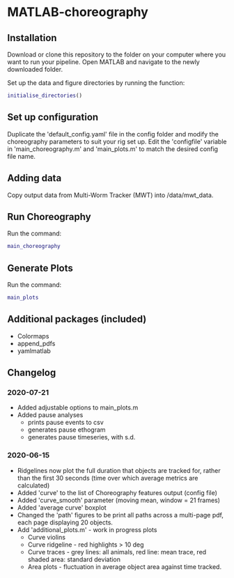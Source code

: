 # MATLAB-choreography

## Installation

Download or clone this repository to the folder on your computer where you want to run your pipeline. Open MATLAB and navigate to the newly downloaded folder. 

Set up the data and figure directories by running the function:
```matlab
initialise_directories()
```
## Set up configuration

Duplicate the 'default_config.yaml' file in the config folder and modify the choreography parameters to suit your rig set up. Edit the 'configfile' variable in 'main_choreography.m' and 'main_plots.m' to match the desired config file name.

## Adding data

Copy output data from Multi-Worm Tracker (MWT) into /data/mwt_data.

## Run Choreography

Run the command:
```matlab
main_choreography
```
## Generate Plots

Run the command:
```matlab
main_plots
```



## Additional packages (included)

- Colormaps
- append_pdfs
- yamlmatlab



## Changelog

### 2020-07-21

- Added adjustable options to main_plots.m
- Added pause analyses
  - prints pause events to csv
  - generates pause ethogram
  - generates pause timeseries, with s.d.



### 2020-06-15

- Ridgelines now plot the full duration that objects are tracked for, rather than the first 30 seconds (time over which average metrics are calculated)
- Added 'curve' to the list of Choreography features output (config file)
- Added 'curve_smooth' parameter (moving mean, window = 21 frames)
- Added 'average curve' boxplot
- Changed the 'path' figures to be print all paths across a multi-page pdf, each page displaying 20 objects.
- Add 'additional_plots.m' - work in progress plots
  - Curve violins
  - Curve ridgeline - red highlights > 10 deg
  - Curve traces - grey lines: all animals, red line: mean trace, red shaded area: standard deviation
  - Area plots - fluctuation in average object area against time tracked.

